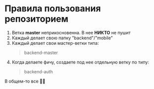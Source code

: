 Правила пользования репозиторием
=

1) Ветка __master__ неприкосновенна. В нее __НИКТО__ не пушит
2) Каждый делает свою папку "backend"/"mobile"
3) Каждый делает свои мастер-ветки типа:
    > backend-master
4) Когда делаете фичу, создаете под нее отдельную ветку по типу:
    > backend-auth

В общем-то все 🐱‍💻
